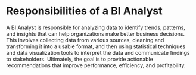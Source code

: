 # Responsibilities of a BI Analyst

A BI Analyst is responsible for analyzing data to identify trends, patterns, and insights that can help organizations make better business decisions. This involves collecting data from various sources, cleaning and transforming it into a usable format, and then using statistical techniques and data visualization tools to interpret the data and communicate findings to stakeholders. Ultimately, the goal is to provide actionable recommendations that improve performance, efficiency, and profitability.